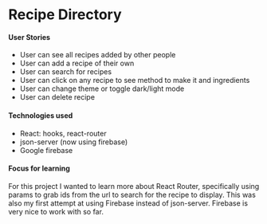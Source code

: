 # Recipe Directory

#### User Stories

-   User can see all recipes added by other people
-   User can add a recipe of their own
-   User can search for recipes
-   User can click on any recipe to see method to make it and ingredients
-   User can change theme or toggle dark/light mode
-   User can delete recipe

#### Technologies used

-   React: hooks, react-router
-   json-server (now using firebase)
-   Google firebase

#### Focus for learning

For this project I wanted to learn more about React Router, specifically using params to grab ids from the url to search for the recipe to display.
This was also my first attempt at using Firebase instead of json-server. Firebase is very nice to work with so far.
